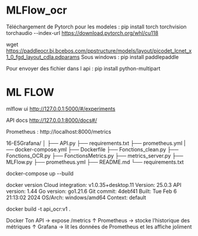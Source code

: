 # MLFlow_ocr

Téléchargement de Pytorch pour les modeles :
pip install torch torchvision torchaudio --index-url https://download.pytorch.org/whl/cu118

wget https://paddleocr.bj.bcebos.com/ppstructure/models/layout/picodet_lcnet_x1_0_fgd_layout_cdla.pdparams
Sous windows : pip install paddlepaddle

Pour envoyer des fichier dans l api : pip install python-multipart

# ML FLOW
mlflow ui
http://127.0.0.1:5000/#/experiments

API docs
http://127.0.0.1:8000/docs#/

Prometheus :
http://localhost:8000/metrics

16-E5Grafana/
│
├── API.py
├── requirements.txt
├── prometheus.yml
|── docker-compose.yml
├── Dockerfile
├── Fonctions_clean.py
├── Fonctions_OCR.py
├── FonctionsMetrics.py
├── metrics_server.py
├── MLFlow.py
├── prometheus.yml
├── README.md
└── requirements.txt


docker-compose up --build

docker version
 Cloud integration: v1.0.35+desktop.11
 Version:           25.0.3
 API version:       1.44
 Go version:        go1.21.6
 Git commit:        4debf41
 Built:             Tue Feb  6 21:13:02 2024
 OS/Arch:           windows/amd64
 Context:           default


 docker build -t api_ocr:v1 .


Docker
Ton API → expose /metrics
       ↑
   Prometheus → stocke l’historique des métriques
       ↑
   Grafana → lit les données de Prometheus et les affiche joliment

